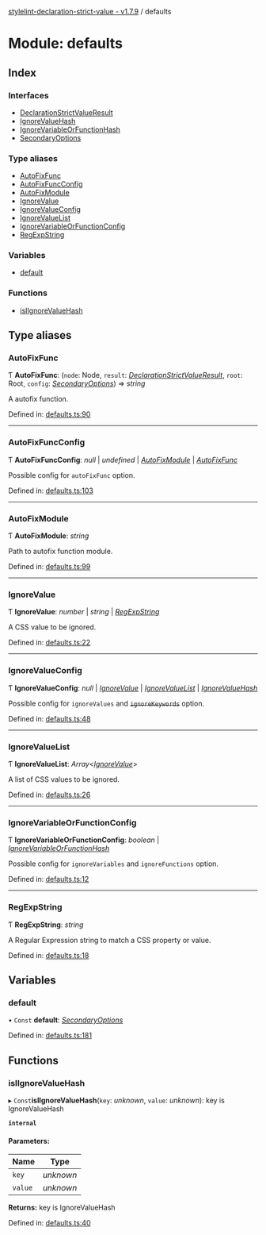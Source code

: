 [stylelint-declaration-strict-value - v1.7.9](../README.md) / defaults

# Module: defaults

## Index

### Interfaces

* [DeclarationStrictValueResult](../interfaces/defaults.declarationstrictvalueresult.md)
* [IgnoreValueHash](../interfaces/defaults.ignorevaluehash.md)
* [IgnoreVariableOrFunctionHash](../interfaces/defaults.ignorevariableorfunctionhash.md)
* [SecondaryOptions](../interfaces/defaults.secondaryoptions.md)

### Type aliases

* [AutoFixFunc](defaults.md#autofixfunc)
* [AutoFixFuncConfig](defaults.md#autofixfuncconfig)
* [AutoFixModule](defaults.md#autofixmodule)
* [IgnoreValue](defaults.md#ignorevalue)
* [IgnoreValueConfig](defaults.md#ignorevalueconfig)
* [IgnoreValueList](defaults.md#ignorevaluelist)
* [IgnoreVariableOrFunctionConfig](defaults.md#ignorevariableorfunctionconfig)
* [RegExpString](defaults.md#regexpstring)

### Variables

* [default](defaults.md#default)

### Functions

* [isIIgnoreValueHash](defaults.md#isiignorevaluehash)

## Type aliases

### AutoFixFunc

Ƭ **AutoFixFunc**: (`node`: Node, `result`: [*DeclarationStrictValueResult*](../interfaces/defaults.declarationstrictvalueresult.md), `root`: Root, `config`: [*SecondaryOptions*](../interfaces/defaults.secondaryoptions.md)) => *string*

A autofix function.

Defined in: [defaults.ts:90](https://github.com/AndyOGo/stylelint-declaration-strict-value/blob/cf1a196/src/defaults.ts#L90)

___

### AutoFixFuncConfig

Ƭ **AutoFixFuncConfig**: *null* \| *undefined* \| [*AutoFixModule*](defaults.md#autofixmodule) \| [*AutoFixFunc*](defaults.md#autofixfunc)

Possible config for `autoFixFunc` option.

Defined in: [defaults.ts:103](https://github.com/AndyOGo/stylelint-declaration-strict-value/blob/cf1a196/src/defaults.ts#L103)

___

### AutoFixModule

Ƭ **AutoFixModule**: *string*

Path to autofix function module.

Defined in: [defaults.ts:99](https://github.com/AndyOGo/stylelint-declaration-strict-value/blob/cf1a196/src/defaults.ts#L99)

___

### IgnoreValue

Ƭ **IgnoreValue**: *number* \| *string* \| [*RegExpString*](defaults.md#regexpstring)

A CSS value to be ignored.

Defined in: [defaults.ts:22](https://github.com/AndyOGo/stylelint-declaration-strict-value/blob/cf1a196/src/defaults.ts#L22)

___

### IgnoreValueConfig

Ƭ **IgnoreValueConfig**: *null* \| [*IgnoreValue*](defaults.md#ignorevalue) \| [*IgnoreValueList*](defaults.md#ignorevaluelist) \| [*IgnoreValueHash*](../interfaces/defaults.ignorevaluehash.md)

Possible config for `ignoreValues` and ~~`ignoreKeywords`~~ option.

Defined in: [defaults.ts:48](https://github.com/AndyOGo/stylelint-declaration-strict-value/blob/cf1a196/src/defaults.ts#L48)

___

### IgnoreValueList

Ƭ **IgnoreValueList**: *Array*<[*IgnoreValue*](defaults.md#ignorevalue)\>

A list of CSS values to be ignored.

Defined in: [defaults.ts:26](https://github.com/AndyOGo/stylelint-declaration-strict-value/blob/cf1a196/src/defaults.ts#L26)

___

### IgnoreVariableOrFunctionConfig

Ƭ **IgnoreVariableOrFunctionConfig**: *boolean* \| [*IgnoreVariableOrFunctionHash*](../interfaces/defaults.ignorevariableorfunctionhash.md)

Possible config for `ignoreVariables` and `ignoreFunctions` option.

Defined in: [defaults.ts:12](https://github.com/AndyOGo/stylelint-declaration-strict-value/blob/cf1a196/src/defaults.ts#L12)

___

### RegExpString

Ƭ **RegExpString**: *string*

A Regular Expression string to match a CSS property or value.

Defined in: [defaults.ts:18](https://github.com/AndyOGo/stylelint-declaration-strict-value/blob/cf1a196/src/defaults.ts#L18)

## Variables

### default

• `Const` **default**: [*SecondaryOptions*](../interfaces/defaults.secondaryoptions.md)

Defined in: [defaults.ts:181](https://github.com/AndyOGo/stylelint-declaration-strict-value/blob/cf1a196/src/defaults.ts#L181)

## Functions

### isIIgnoreValueHash

▸ `Const`**isIIgnoreValueHash**(`key`: *unknown*, `value`: *unknown*): key is IgnoreValueHash

**`internal`** 

#### Parameters:

Name | Type |
------ | ------ |
`key` | *unknown* |
`value` | *unknown* |

**Returns:** key is IgnoreValueHash

Defined in: [defaults.ts:40](https://github.com/AndyOGo/stylelint-declaration-strict-value/blob/cf1a196/src/defaults.ts#L40)
